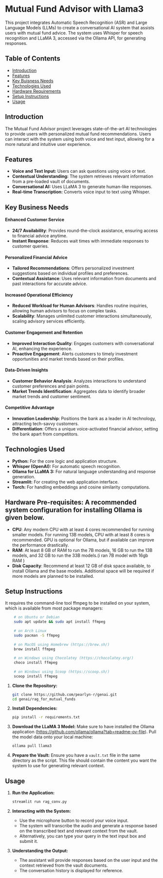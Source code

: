 # Mutual Fund Advisor with Llama3

This project integrates Automatic Speech Recognition (ASR) and Large Language Models (LLMs) to create a conversational AI system that assists users with mutual fund advice. The system uses Whisper for speech recognition and LLaMA 3, accessed via the Ollama API, for generating responses.

## Table of Contents

- [Introduction](#introduction)
- [Features](#features)
- [Key Buisness Needs](#key_buisness_needs)
- [Technologies Used](#technologies-used)
- [Hardware Requirements](#hardware-requirements)
- [Setup Instructions](#setup-instructions)
- [Usage](#usage)

## Introduction

The Mutual Fund Advisor project leverages state-of-the-art AI technologies to provide users with personalized mutual fund recommendations. Users can interact with the system using both voice and text input, allowing for a more natural and intuitive user experience.

## Features

- **Voice and Text Input:** Users can ask questions using voice or text.
- **Contextual Understanding:** The system retrieves relevant information from a pre-loaded vault of documents.
- **Conversational AI:** Uses LLaMA 3 to generate human-like responses.
- **Real-time Transcription:** Converts voice input to text using Whisper.

## Key Business Needs

 ####  Enhanced Customer Service 
- **24/7 Availability**: Provides round-the-clock assistance, ensuring access to financial advice anytime.
- **Instant Response**: Reduces wait times with immediate responses to customer queries.

 #### Personalized Financial Advice
- **Tailored Recommendations**: Offers personalized investment suggestions based on individual profiles and preferences.
- **Contextual Assistance**: Uses relevant information from documents and past interactions for accurate advice.

 #### Increased Operational Efficiency
- **Reduced Workload for Human Advisors**: Handles routine inquiries, allowing human advisors to focus on complex tasks.
- **Scalability**: Manages unlimited customer interactions simultaneously, scaling advisory services efficiently.

 #### Customer Engagement and Retention
- **Improved Interaction Quality**: Engages customers with conversational AI, enhancing the experience.
- **Proactive Engagement**: Alerts customers to timely investment opportunities and market trends based on their profiles.

#### Data-Driven Insights
- **Customer Behavior Analysis**: Analyzes interactions to understand customer preferences and pain points.
- **Market Trends Identification**: Aggregates data to identify broader market trends and customer sentiment.

#### Competitive Advantage
- **Innovation Leadership**: Positions the bank as a leader in AI technology, attracting tech-savvy customers.
- **Differentiation**: Offers a unique voice-activated financial advisor, setting the bank apart from competitors.


## Technologies Used

- **Python:** For the core logic and application structure.
- **Whisper (OpenAI):** For automatic speech recognition.
- **Ollama for LLaMA 3:** For natural language understanding and response generation.
- **Streamlit:** For creating the web application interface.
- **Torch:** For handling embeddings and cosine similarity computations.

## Hardware Pre-requisites: A recommended system configuration for installing Ollama is given below.

- **CPU**: Any modern CPU with at least 4 cores recommended for running smaller models. For running 13B models, CPU with at least 8 cores is recommended. GPU is optional for Ollama, but if available can improve the performance drastically.
- **RAM**: At least 8 GB of RAM to run the 7B models, 16 GB to run the 13B models, and 32 GB to run the 33B models.(i ran 7B model with 16gb RAM )
- **Disk Capacity**: Recommend at least 12 GB of disk space available, to install Ollama and the base models. Additional space will be required if more models are planned to be installed.

## Setup Instructions
It requires the command-line tool ffmpeg to be installed on your system, which is available from most package managers:
```bash
    # on Ubuntu or Debian
    sudo apt update && sudo apt install ffmpeg
    
    # on Arch Linux
    sudo pacman -S ffmpeg
    
    # on MacOS using Homebrew (https://brew.sh/)
    brew install ffmpeg
    
    # on Windows using Chocolatey (https://chocolatey.org/)
    choco install ffmpeg
    
    # on Windows using Scoop (https://scoop.sh/)
    scoop install ffmpeg
```
1. **Clone the Repository:**
    ```bash
    git clone https://github.com/pearlyn-r/genai.git
    cd genai/rag_for_mutual_funds
    ```

2. **Install Dependencies:**
    ```bash
    pip install -r requirements.txt
    ```

3. **Download the LLaMA 3 Model:**
    Make sure to have installed the Ollama application (https://github.com/ollama/ollama?tab=readme-ov-file). Pull the model data onto your local machine:
    ```bash
    ollama pull llama3
    ```

4. **Prepare the Vault:**
    Ensure you have a `vault.txt` file in the same directory as the script. This file should contain the content you want the system to use for generating relevant context.

## Usage

1. **Run the Application:**
    ```bash
    streamlit run rag_conv.py
    ```

2. **Interacting with the System:**
    - Use the microphone button to record your voice input.
    - The system will transcribe the audio and generate a response based on the transcribed text and relevant context from the vault.
    - Alternatively, you can type your query in the text input box and submit it.

3. **Understanding the Output:**
    - The assistant will provide responses based on the user input and the context retrieved from the vault documents.
    - The conversation history is displayed for reference.


